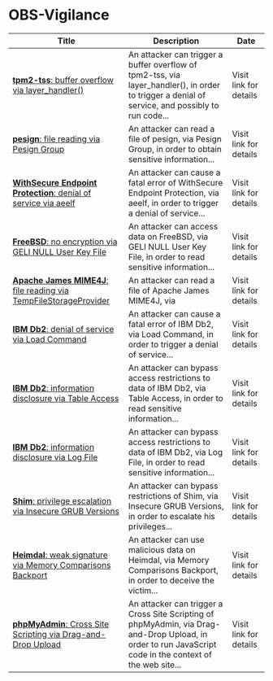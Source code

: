 

# OBS-Vigilance

 |Title|Description|Date|
 |---|---|---|
 |[<a href="https://vigilance.fr/vulnerability/tpm2-tss-buffer-overflow-via-layer-handler-40483" class="noirorange"><b>tpm2-tss</b>: buffer overflow via layer_handler()</a>](https://vigilance.fr/vulnerability/tpm2-tss-buffer-overflow-via-layer-handler-40483)|An attacker can trigger a buffer overflow of tpm2-tss, via layer_handler(), in order to trigger a denial of service, and possibly to run code...|Visit link for details|
 |[<a href="https://vigilance.fr/vulnerability/pesign-file-reading-via-Pesign-Group-40482" class="noirorange"><b>pesign</b>: file reading via Pesign Group</a>](https://vigilance.fr/vulnerability/pesign-file-reading-via-Pesign-Group-40482)|An attacker can read a file of pesign, via Pesign Group, in order to obtain sensitive information...|Visit link for details|
 |[<a href="https://vigilance.fr/vulnerability/WithSecure-Endpoint-Protection-denial-of-service-via-aeelf-40481" class="noirorange"><b>WithSecure Endpoint Protection</b>: denial of service via aeelf</a>](https://vigilance.fr/vulnerability/WithSecure-Endpoint-Protection-denial-of-service-via-aeelf-40481)|An attacker can cause a fatal error of WithSecure Endpoint Protection, via aeelf, in order to trigger a denial of service...|Visit link for details|
 |[<a href="https://vigilance.fr/vulnerability/FreeBSD-no-encryption-via-GELI-NULL-User-Key-File-40480" class="noirorange"><b>FreeBSD</b>: no encryption via GELI NULL User Key File</a>](https://vigilance.fr/vulnerability/FreeBSD-no-encryption-via-GELI-NULL-User-Key-File-40480)|An attacker can access data on FreeBSD, via GELI NULL User Key File, in order to read sensitive information...|Visit link for details|
 |[<a href="https://vigilance.fr/vulnerability/Apache-James-MIME4J-file-reading-via-TempFileStorageProvider-40479" class="noirorange"><b>Apache James MIME4J</b>: file reading via TempFileStorageProvider</a>](https://vigilance.fr/vulnerability/Apache-James-MIME4J-file-reading-via-TempFileStorageProvider-40479)|An attacker can read a file of Apache James MIME4J, via |Visit link for details|
 |[<a href="https://vigilance.fr/vulnerability/IBM-Db2-denial-of-service-via-Load-Command-40478" class="noirorange"><b>IBM Db2</b>: denial of service via Load Command</a>](https://vigilance.fr/vulnerability/IBM-Db2-denial-of-service-via-Load-Command-40478)|An attacker can cause a fatal error of IBM Db2, via Load Command, in order to trigger a denial of service...|Visit link for details|
 |[<a href="https://vigilance.fr/vulnerability/IBM-Db2-information-disclosure-via-Table-Access-40477" class="noirorange"><b>IBM Db2</b>: information disclosure via Table Access</a>](https://vigilance.fr/vulnerability/IBM-Db2-information-disclosure-via-Table-Access-40477)|An attacker can bypass access restrictions to data of IBM Db2, via Table Access, in order to read sensitive information...|Visit link for details|
 |[<a href="https://vigilance.fr/vulnerability/IBM-Db2-information-disclosure-via-Log-File-40476" class="noirorange"><b>IBM Db2</b>: information disclosure via Log File</a>](https://vigilance.fr/vulnerability/IBM-Db2-information-disclosure-via-Log-File-40476)|An attacker can bypass access restrictions to data of IBM Db2, via Log File, in order to read sensitive information...|Visit link for details|
 |[<a href="https://vigilance.fr/vulnerability/Shim-privilege-escalation-via-Insecure-GRUB-Versions-40475" class="noirorange"><b>Shim</b>: privilege escalation via Insecure GRUB Versions</a>](https://vigilance.fr/vulnerability/Shim-privilege-escalation-via-Insecure-GRUB-Versions-40475)|An attacker can bypass restrictions of Shim, via Insecure GRUB Versions, in order to escalate his privileges...|Visit link for details|
 |[<a href="https://vigilance.fr/vulnerability/Heimdal-weak-signature-via-Memory-Comparisons-Backport-40474" class="noirorange"><b>Heimdal</b>: weak signature via Memory Comparisons Backport</a>](https://vigilance.fr/vulnerability/Heimdal-weak-signature-via-Memory-Comparisons-Backport-40474)|An attacker can use malicious data on Heimdal, via Memory Comparisons Backport, in order to deceive the victim...|Visit link for details|
 |[<a href="https://vigilance.fr/vulnerability/phpMyAdmin-Cross-Site-Scripting-via-Drag-and-Drop-Upload-40473" class="noirorange"><b>phpMyAdmin</b>: Cross Site Scripting via Drag-and-Drop Upload</a>](https://vigilance.fr/vulnerability/phpMyAdmin-Cross-Site-Scripting-via-Drag-and-Drop-Upload-40473)|An attacker can trigger a Cross Site Scripting of phpMyAdmin, via Drag-and-Drop Upload, in order to run JavaScript code in the context of the web site...|Visit link for details|
 